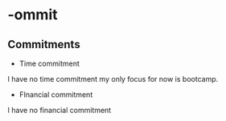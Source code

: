 # -ommit

## Commitments

* Time commitment

I have no time commitment my only focus for now is bootcamp.

* FInancial commitment

I have no financial commitment
